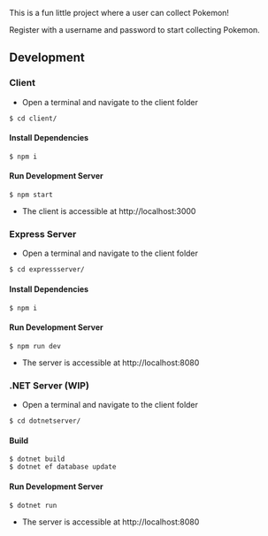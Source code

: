 This is a fun little project where a user can collect Pokemon!

Register with a username and password to start collecting Pokemon.

## Development
### Client
- Open a terminal and navigate to the client folder
```console
$ cd client/
```
#### Install Dependencies
```console
$ npm i
```
#### Run Development Server
```console
$ npm start
```
- The client is accessible at http://localhost:3000
### Express Server
- Open a terminal and navigate to the client folder
```console
$ cd expressserver/
```
#### Install Dependencies
```console
$ npm i
```
#### Run Development Server
```console
$ npm run dev
```
- The server is accessible at http://localhost:8080
### .NET Server (WIP)
- Open a terminal and navigate to the client folder
```console
$ cd dotnetserver/
```
#### Build
```console
$ dotnet build
$ dotnet ef database update
```
#### Run Development Server
```console
$ dotnet run
```
- The server is accessible at http://localhost:8080
